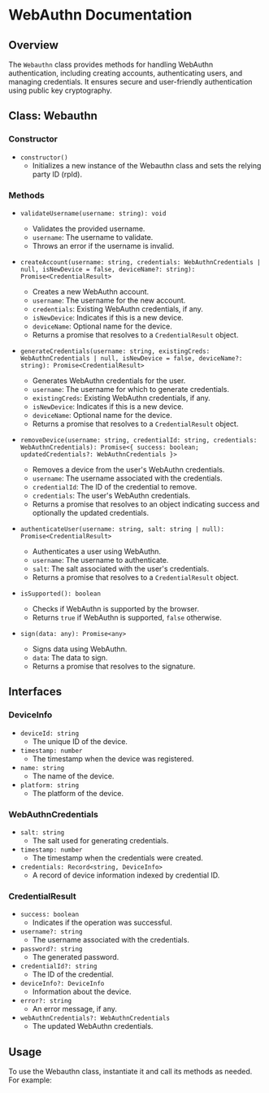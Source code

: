 # WebAuthn Documentation

## Overview

The `Webauthn` class provides methods for handling WebAuthn authentication, including creating accounts, authenticating users, and managing credentials. It ensures secure and user-friendly authentication using public key cryptography.

## Class: Webauthn

### Constructor

- `constructor()`
  - Initializes a new instance of the Webauthn class and sets the relying party ID (rpId).

### Methods

- `validateUsername(username: string): void`
  - Validates the provided username.
  - `username`: The username to validate.
  - Throws an error if the username is invalid.

- `createAccount(username: string, credentials: WebAuthnCredentials | null, isNewDevice = false, deviceName?: string): Promise<CredentialResult>`
  - Creates a new WebAuthn account.
  - `username`: The username for the new account.
  - `credentials`: Existing WebAuthn credentials, if any.
  - `isNewDevice`: Indicates if this is a new device.
  - `deviceName`: Optional name for the device.
  - Returns a promise that resolves to a `CredentialResult` object.

- `generateCredentials(username: string, existingCreds: WebAuthnCredentials | null, isNewDevice = false, deviceName?: string): Promise<CredentialResult>`
  - Generates WebAuthn credentials for the user.
  - `username`: The username for which to generate credentials.
  - `existingCreds`: Existing WebAuthn credentials, if any.
  - `isNewDevice`: Indicates if this is a new device.
  - `deviceName`: Optional name for the device.
  - Returns a promise that resolves to a `CredentialResult` object.

- `removeDevice(username: string, credentialId: string, credentials: WebAuthnCredentials): Promise<{ success: boolean; updatedCredentials?: WebAuthnCredentials }>`
  - Removes a device from the user's WebAuthn credentials.
  - `username`: The username associated with the credentials.
  - `credentialId`: The ID of the credential to remove.
  - `credentials`: The user's WebAuthn credentials.
  - Returns a promise that resolves to an object indicating success and optionally the updated credentials.

- `authenticateUser(username: string, salt: string | null): Promise<CredentialResult>`
  - Authenticates a user using WebAuthn.
  - `username`: The username to authenticate.
  - `salt`: The salt associated with the user's credentials.
  - Returns a promise that resolves to a `CredentialResult` object.

- `isSupported(): boolean`
  - Checks if WebAuthn is supported by the browser.
  - Returns `true` if WebAuthn is supported, `false` otherwise.

- `sign(data: any): Promise<any>`
  - Signs data using WebAuthn.
  - `data`: The data to sign.
  - Returns a promise that resolves to the signature.

## Interfaces

### DeviceInfo

- `deviceId: string`
  - The unique ID of the device.
- `timestamp: number`
  - The timestamp when the device was registered.
- `name: string`
  - The name of the device.
- `platform: string`
  - The platform of the device.

### WebAuthnCredentials

- `salt: string`
  - The salt used for generating credentials.
- `timestamp: number`
  - The timestamp when the credentials were created.
- `credentials: Record<string, DeviceInfo>`
  - A record of device information indexed by credential ID.

### CredentialResult

- `success: boolean`
  - Indicates if the operation was successful.
- `username?: string`
  - The username associated with the credentials.
- `password?: string`
  - The generated password.
- `credentialId?: string`
  - The ID of the credential.
- `deviceInfo?: DeviceInfo`
  - Information about the device.
- `error?: string`
  - An error message, if any.
- `webAuthnCredentials?: WebAuthnCredentials`
  - The updated WebAuthn credentials.

## Usage

To use the Webauthn class, instantiate it and call its methods as needed. For example:
